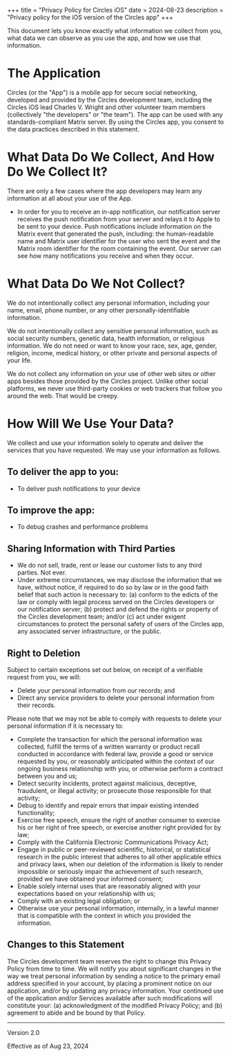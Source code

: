 +++
title = "Privacy Policy for Circles iOS"
date = 2024-08-23
description = "Privacy policy for the iOS version of the Circles app"
+++


This document lets you know exactly what information we collect from you, what data we can observe as you use the app, and how we use that information.


# The Application
Circles (or the "App") is a mobile app for secure social networking, developed and provided by the Circles development team, including the Circles iOS lead Charles V. Wright and other volunteer team members (collectively "the developers" or "the team").  The app can be used with any standards-compliant Matrix server.  By using the Circles app, you consent to the data practices described in this statement.


# What Data Do We Collect, And How Do We Collect It?

There are only a few cases where the app developers may learn any information at all about your use of the App.

* In order for you to receive an in-app notification, our notification server receives the push notification from your server and relays it to Apple to be sent to your device.  Push notifications include information on the Matrix event that generated the push, including: the human-readable name and Matrix user identifier for the user who sent the event and the Matrix room identifier for the room containing the event.  Our server can see how many notifications you receive and when they occur.


# What Data Do We Not Collect?

We do not intentionally collect any personal information, including your name, email, phone number, or any other personally-identifiable information.

We do not intentionally collect any sensitive personal information, such as social security numbers, genetic data, health information, or religious information. We do not need or want to know your race, sex, age, gender, religion, income, medical history, or other private and personal aspects of your life.

We do not collect any information on your use of other web sites or other apps besides those provided by the Circles project. Unlike other social platforms, we never use third-party cookies or web trackers that follow you around the web. That would be creepy.


# How Will We Use Your Data?

We collect and use your information solely to operate and deliver the services that you have requested. We may use your information as follows.

## To deliver the app to you:
* To deliver push notifications to your device

## To improve the app:
* To debug crashes and performance problems

## Sharing Information with Third Parties
* We do not sell, trade, rent or lease our customer lists to any third parties. Not ever.
* Under extreme circumstances, we may disclose the information that we have, without notice, if required to do so by law or in the good faith belief that such action is necessary to: (a) conform to the edicts of the law or comply with legal process served on the Circles developers or our notification server; (b) protect and defend the rights or property of the Circles development team; and/or (c) act under exigent circumstances to protect the personal safety of users of the Circles app, any associated server infrastructure, or the public.


## Right to Deletion

Subject to certain exceptions set out below, on receipt of a verifiable request from you, we will:
* Delete your personal information from our records; and
* Direct any service providers to delete your personal information from their records.

Please note that we may not be able to comply with requests to delete your personal information if it is necessary to:

* Complete the transaction for which the personal information was collected, fulfill the terms of a written warranty or product recall conducted in accordance with federal law, provide a good or service requested by you, or reasonably anticipated within the context of our ongoing business relationship with you, or otherwise perform a contract between you and us;
* Detect security incidents, protect against malicious, deceptive, fraudulent, or illegal activity; or prosecute those responsible for that activity;
* Debug to identify and repair errors that impair existing intended functionality;
* Exercise free speech, ensure the right of another consumer to exercise his or her right of free speech, or exercise another right provided for by law;
* Comply with the California Electronic Communications Privacy Act;
* Engage in public or peer-reviewed scientific, historical, or statistical research in the public interest that adheres to all other applicable ethics and privacy laws, when our deletion of the information is likely to render impossible or seriously impair the achievement of such research, provided we have obtained your informed consent;
* Enable solely internal uses that are reasonably aligned with your expectations based on your relationship with us;
* Comply with an existing legal obligation; or
* Otherwise use your personal information, internally, in a lawful manner that is compatible with the context in which you provided the information.


## Changes to this Statement

The Circles development team reserves the right to change this Privacy Policy from time to time. We will notify you about significant changes in the way we treat personal information by sending a notice to the primary email address specified in your account, by placing a prominent notice on our application, and/or by updating any privacy information. Your continued use of the application and/or Services available after such modifications will constitute your: (a) acknowledgment of the modified Privacy Policy; and (b) agreement to abide and be bound by that Policy.


---

Version 2.0

Effective as of Aug 23, 2024
